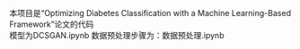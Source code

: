本项目是“Optimizing Diabetes Classification with a Machine Learning-Based Framework”论文的代码  
  模型为DCSGAN.ipynb
  数据预处理步骤为：数据预处理.ipynb
